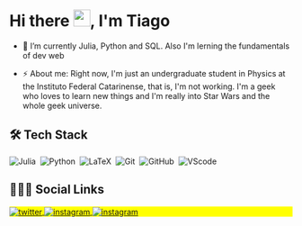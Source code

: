 # Hi there <img src="https://raw.githubusercontent.com/kaueMarques/kaueMarques/master/hi.gif" width="30px">, I'm Tiago

<!--- - <p> 🔭 I’m currently working on ...</p> -->

- <p> 🌱 I’m currently Julia, Python and SQL. Also I'm lerning the fundamentals of dev web </p>

<!--- - <p> 👯 I’m looking to collaborate on ... </p> -->

- <p> ⚡ About me: Right now, I'm just an undergraduate student in Physics at the Instituto Federal Catarinense, that is, I'm not working. I'm a geek who loves to learn new things and I'm really into Star Wars and the whole geek universe. </p>


## 🛠 Tech Stack

![Julia](https://img.shields.io/badge/-Julia-EAEDED?style=flat&logo=julia)&nbsp;
![Python](https://img.shields.io/badge/-Python-EAEDED?style=?style=flat&logo=python)&nbsp;
![LaTeX](https://img.shields.io/badge/-LaTeX-EAEDED?style=flat&logo=LaTeX&logoColor=1EA155)&nbsp;
![Git](https://img.shields.io/badge/-Git-EAEDED?style=?style=for-the-badge&logo=git)&nbsp;
![GitHub](https://img.shields.io/badge/-GitHub-EAEDED?style=?style=flat&logo=github&logoColor=2A2E34)&nbsp;
![VScode](https://img.shields.io/badge/-VSCode-EAEDED?style=?style=flat&logo=visual%20studio%20code&logoColor=7198EA)&nbsp;
<!--- ![]()&nbsp; -->

## 👨🏽‍🦲 Social Links

<p align="left" style="background:yellow">
<a href="https://twitter.com/tiaggofg" target="_blank">
  <img align="center" src="https://img.shields.io/badge/-Twitter-4F7BD8?fstyle=flatl&logo=twitter&logoColor=FCFCFC" alt="twitter"/>  
</a>
<!--- <a href="https://linkedin.com/" target="_blank">
  <img align="center" src="https://img.shields.io/badge/-tiaggofg-FFFFFF?style=flat&logo=linkedin" alt="linkedin"/>
</a> -->
<a href="https://instagram.com/tiaggofg" target="_blank">
 <img align="center" src="https://img.shields.io/badge/-Instagram-DD6077?fstyle=flatl&logo=instagram&logoColor=FCFCFC" alt="instagram"/>
</a>
  <a href="tiago.fernandes.godoy@gmail.com" target="_blank">
 <img align="center" src="https://img.shields.io/badge/-Gmail-38373D?fstyle=flatl&logo=gmail&logoColor=FCFCFC" alt="instagram"/>
</a>
</p>
